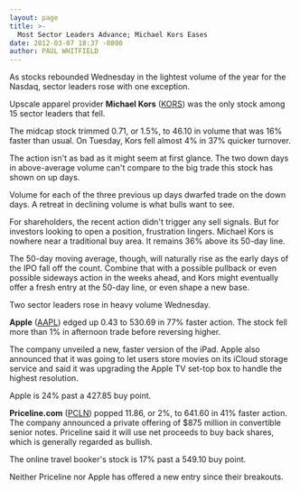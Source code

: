 ```yaml
---
layout: page
title: >-
  Most Sector Leaders Advance; Michael Kors Eases
date: 2012-03-07 18:37 -0800
author: PAUL WHITFIELD
---
```





As stocks rebounded Wednesday in the lightest volume of the year for the Nasdaq, sector leaders rose with one exception.


Upscale apparel provider **Michael Kors** ([KORS](https://research.investors.com/quote.aspx?symbol=KORS)) was the only stock among 15 sector leaders that fell.


The midcap stock trimmed 0.71, or 1.5%, to 46.10 in volume that was 16% faster than usual. On Tuesday, Kors fell almost 4% in 37% quicker turnover.


The action isn't as bad as it might seem at first glance. The two down days in above-average volume can't compare to the big trade this stock has shown on up days.


Volume for each of the three previous up days dwarfed trade on the down days. A retreat in declining volume is what bulls want to see.


For shareholders, the recent action didn't trigger any sell signals. But for investors looking to open a position, frustration lingers. Michael Kors is nowhere near a traditional buy area. It remains 36% above its 50-day line.


The 50-day moving average, though, will naturally rise as the early days of the IPO fall off the count. Combine that with a possible pullback or even possible sideways action in the weeks ahead, and Kors might eventually offer a fresh entry at the 50-day line, or even shape a new base.


Two sector leaders rose in heavy volume Wednesday.


**Apple** ([AAPL](https://research.investors.com/quote.aspx?symbol=AAPL)) edged up 0.43 to 530.69 in 77% faster action. The stock fell more than 1% in afternoon trade before reversing higher.


The company unveiled a new, faster version of the iPad. Apple also announced that it was going to let users store movies on its iCloud storage service and said it was upgrading the Apple TV set-top box to handle the highest resolution.


Apple is 24% past a 427.85 buy point.


**Priceline.com** ([PCLN](https://research.investors.com/quote.aspx?symbol=PCLN)) popped 11.86, or 2%, to 641.60 in 41% faster action. The company announced a private offering of \$875 million in convertible senior notes. Priceline said it will use net proceeds to buy back shares, which is generally regarded as bullish.


The online travel booker's stock is 17% past a 549.10 buy point.


Neither Priceline nor Apple has offered a new entry since their breakouts.




